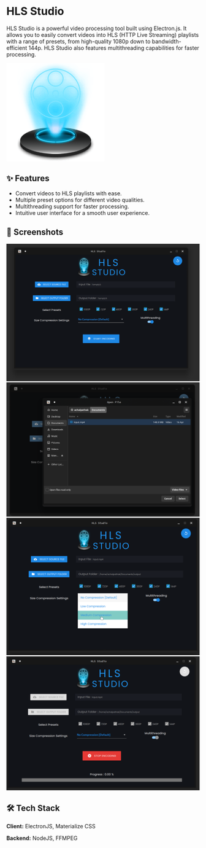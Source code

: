 # HLS Studio

HLS Studio is a powerful video processing tool built using Electron.js. It allows you to easily convert videos into HLS (HTTP Live Streaming) playlists with a range of presets, from high-quality 1080p down to bandwidth-efficient 144p. HLS Studio also features multithreading capabilities for faster processing.

![HLS Studio Logo](images/icon.png)

## ✨ Features

- Convert videos to HLS playlists with ease.
- Multiple preset options for different video qualities.
- Multithreading support for faster processing.
- Intuitive user interface for a smooth user experience.

## 🚀 Screenshots

<!-- Add screenshots of your application in action here -->
![Screenshot 1](images/pic1.png)
![Screenshot 2](images/pic2.png)
![Screenshot 3](images/pic3.png)
![Screenshot 4](images/pic4.png)

## 🛠️ Tech Stack

**Client:** ElectronJS, Materialize CSS

**Backend:** NodeJS, FFMPEG
